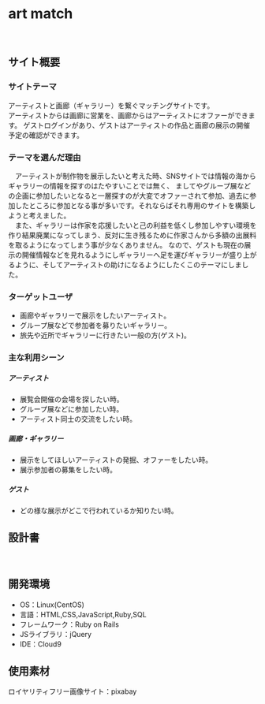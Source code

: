 # art match
​
## サイト概要
### サイトテーマ

アーティストと画廊（ギャラリー）を繋ぐマッチングサイトです。<br>
アーティストからは画廊に営業を、画廊からはアーティストにオファーができます。
ゲストログインがあり、ゲストはアーティストの作品と画廊の展示の開催予定の確認ができます。
​
### テーマを選んだ理由

　アーティストが制作物を展示したいと考えた時、SNSサイトでは情報の海からギャラリーの情報を探すのはたやすいことでは無く、
ましてやグループ展などの企画に参加したいとなると一層探すのが大変でオファーされて参加、過去に参加したところに参加となる事が多いです。それならばそれ専用のサイトを構築しようと考えました。<br>
　また、ギャラリーは作家を応援したいと己の利益を低くし参加しやすい環境を作り結果廃業になってしまう、反対に生き残るために作家さんから多額の出展料を取るようになってしまう事が少なくありません。
なので、ゲストも現在の展示の開催情報などを見れるようにしギャラリーへ足を運びギャラリーが盛り上がるように、そしてアーティストの助けになるようにしたくこのテーマにしました。
​
### ターゲットユーザ

- 画廊やギャラリーで展示をしたいアーティスト。
- グループ展などで参加者を募りたいギャラリー。
- 旅先や近所でギャラリーに行きたい一般の方(ゲスト)。
​
### 主な利用シーン

##### アーティスト
  - 展覧会開催の会場を探したい時。
  - グループ展などに参加したい時。
  - アーティスト同士の交流をしたい時。

##### 画廊・ギャラリー
  - 展示をしてほしいアーティストの発掘、オファーをしたい時。
  - 展示参加者の募集をしたい時。

##### ゲスト
  - どの様な展示がどこで行われているか知りたい時。

## 設計書
<!--テーマを設定・提出する時点では不要です-->
​
## 開発環境
- OS：Linux(CentOS)
- 言語：HTML,CSS,JavaScript,Ruby,SQL
- フレームワーク：Ruby on Rails
- JSライブラリ：jQuery
- IDE：Cloud9
​
## 使用素材

ロイヤリティフリー画像サイト：pixabay
